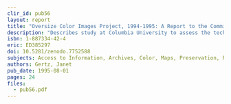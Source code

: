 ```yaml
---
clir_id: pub56
layout: report
title: "Oversize Color Images Project, 1994-1995: A Report to the Commission on Preservation and Access"
description: "Describes study at Columbia University to assess the technological possibilities of reformatting brittle maps. Sought to identify most acceptable preservation and access techniques for oversize, color images associated with text: high-quality photographic images are attainable; digitized forms require very large files."
isbn: 1-887334-42-4
eric: ED385297
doi: 10.5281/zenodo.7752588
subjects: Access to Information, Archives, Color, Maps, Preservation, Records Management, Reprography
authors: Gertz, Janet
pub_date: 1995-08-01
pages: 24
files:
  - pub56.pdf
---
```

